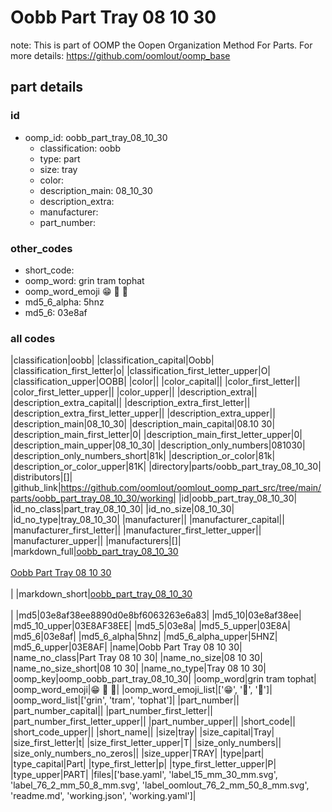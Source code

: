 # Oobb Part Tray 08 10 30  

note: This is part of OOMP the Oopen Organization Method For Parts. For more details: https://github.com/oomlout/oomp_base

##  part details





### id
* oomp_id: oobb_part_tray_08_10_30
  * classification: oobb
  * type: part
  * size: tray
  * color: 
  * description_main: 08_10_30
  * description_extra: 
  * manufacturer: 
  * part_number: 

### other_codes
* short_code: 
* oomp_word: grin tram tophat
* oomp_word_emoji :grin: :tram: :tophat:
* md5_6_alpha: 5hnz
* md5_6: 03e8af

### all codes 
|classification|oobb|
|classification_capital|Oobb|
|classification_first_letter|o|
|classification_first_letter_upper|O|
|classification_upper|OOBB|
|color||
|color_capital||
|color_first_letter||
|color_first_letter_upper||
|color_upper||
|description_extra||
|description_extra_capital||
|description_extra_first_letter||
|description_extra_first_letter_upper||
|description_extra_upper||
|description_main|08_10_30|
|description_main_capital|08.10 30|
|description_main_first_letter|0|
|description_main_first_letter_upper|0|
|description_main_upper|08_10_30|
|description_only_numbers|081030|
|description_only_numbers_short|81k|
|description_or_color|81k|
|description_or_color_upper|81K|
|directory|parts/oobb_part_tray_08_10_30|
|distributors|[]|
|github_link|https://github.com/oomlout/oomlout_oomp_part_src/tree/main/parts/oobb_part_tray_08_10_30/working|
|id|oobb_part_tray_08_10_30|
|id_no_class|part_tray_08_10_30|
|id_no_size|08_10_30|
|id_no_type|tray_08_10_30|
|manufacturer||
|manufacturer_capital||
|manufacturer_first_letter||
|manufacturer_first_letter_upper||
|manufacturer_upper||
|manufacturers|[]|
|markdown_full|[oobb_part_tray_08_10_30](https://github.com/oomlout/oomlout_oomp_part_src/tree/main/parts/oobb_part_tray_08_10_30/working)<br>[](https://github.com/oomlout/oomlout_oomp_part_src/tree/main/parts/oobb_part_tray_08_10_30/working)<br>[Oobb Part Tray 08 10 30](https://github.com/oomlout/oomlout_oomp_part_src/tree/main/parts/oobb_part_tray_08_10_30/working)<br><br>|
|markdown_short|[oobb_part_tray_08_10_30](https://github.com/oomlout/oomlout_oomp_part_src/tree/main/parts/oobb_part_tray_08_10_30/working)<br><br>|
|md5|03e8af38ee8890d0e8bf6063263e6a83|
|md5_10|03e8af38ee|
|md5_10_upper|03E8AF38EE|
|md5_5|03e8a|
|md5_5_upper|03E8A|
|md5_6|03e8af|
|md5_6_alpha|5hnz|
|md5_6_alpha_upper|5HNZ|
|md5_6_upper|03E8AF|
|name|Oobb Part Tray 08 10 30|
|name_no_class|Part Tray 08 10 30|
|name_no_size|08 10 30|
|name_no_size_short|08 10 30|
|name_no_type|Tray 08 10 30|
|oomp_key|oomp_oobb_part_tray_08_10_30|
|oomp_word|grin tram tophat|
|oomp_word_emoji|:grin: :tram: :tophat:|
|oomp_word_emoji_list|[':grin:', ':tram:', ':tophat:']|
|oomp_word_list|['grin', 'tram', 'tophat']|
|part_number||
|part_number_capital||
|part_number_first_letter||
|part_number_first_letter_upper||
|part_number_upper||
|short_code||
|short_code_upper||
|short_name||
|size|tray|
|size_capital|Tray|
|size_first_letter|t|
|size_first_letter_upper|T|
|size_only_numbers||
|size_only_numbers_no_zeros||
|size_upper|TRAY|
|type|part|
|type_capital|Part|
|type_first_letter|p|
|type_first_letter_upper|P|
|type_upper|PART|
|files|['base.yaml', 'label_15_mm_30_mm.svg', 'label_76_2_mm_50_8_mm.svg', 'label_oomlout_76_2_mm_50_8_mm.svg', 'readme.md', 'working.json', 'working.yaml']|
